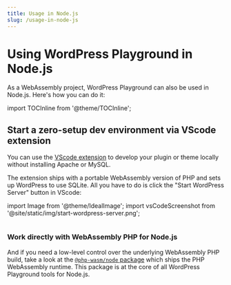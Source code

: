 ```yaml
---
title: Usage in Node.js
slug: /usage-in-node-js
---
```


# Using WordPress Playground in Node.js

As a WebAssembly project, WordPress Playground can also be used in Node.js. Here's how you can do it:

import TOCInline from '@theme/TOCInline';

<TOCInline toc={toc} maxHeadingLevel={2} />

## Start a zero-setup dev environment via VScode extension

You can use the [VScode extension](https://marketplace.visualstudio.com/items?itemName=WordPressPlayground.wordpress-playground) to develop your plugin or theme locally without installing Apache or MySQL.

The extension ships with a portable WebAssembly version of PHP and sets up WordPress to use SQLite. All you have to do is click the "Start WordPress Server" button in VScode:

import Image from '@theme/IdealImage';
import vsCodeScreenshot from '@site/static/img/start-wordpress-server.png';

<div style={{maxWidth:350}}><Image img={vsCodeScreenshot} /></div>

### Work directly with WebAssembly PHP for Node.js

And if you need a low-level control over the underlying WebAssembly PHP build, take a look at the [`@php-wasm/node` package](https://npmjs.org/@php-wasm/node) which ships the PHP WebAssembly runtime. This package is at the core of all WordPress Playground tools for Node.js.
